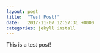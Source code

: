 ```yaml
---
layout: post
title:  "Test Post!"
date:   2017-11-07 12:57:31 +0000
categories: jekyll install
---
```

This is a test post!
